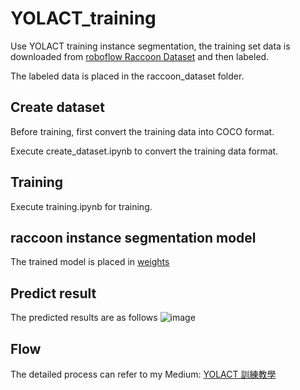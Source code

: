 # YOLACT_training
Use YOLACT training instance segmentation, the training set data is downloaded from [roboflow Raccoon Dataset](https://public.roboflow.com/object-detection/raccoon) and then labeled.

The labeled data is placed in the raccoon_dataset folder.

## Create dataset
Before training, first convert the training data into COCO format. 

Execute create_dataset.ipynb to convert the training data format.

## Training
Execute training.ipynb for training. 

## raccoon instance segmentation model
The trained model is placed in [weights](https://drive.google.com/file/d/1-krXfUVDmpv2SFyJBz2aDL537xSLlmuY/view?usp=sharing)

## Predict result
The predicted results are as follows
![image]()

## Flow
The detailed process can refer to my Medium: [YOLACT 訓練教學](https://medium.com/ching-i/yolact-%E8%A8%93%E7%B7%B4%E6%95%99%E5%AD%B8-31e0062dc1d9)

